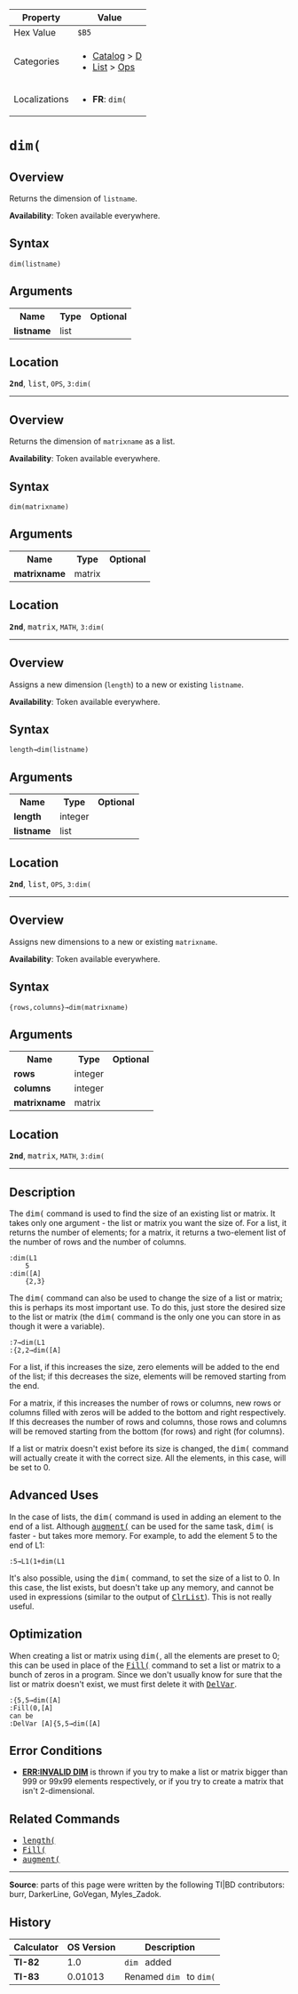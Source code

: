 | Property      | Value |
|---------------|-------|
| Hex Value     | `$B5`|
| Categories    | <ul><li>[Catalog](<../categories/Catalog.md>) > [D](<../categories/Catalog.md#D>)</li><li>[List](<../categories/List.md>) > [Ops](<../categories/List.md#Ops>)</li></ul> |
| Localizations | <ul><li><b>FR</b>: `dim(`</li></ul> |

# `dim(`

## Overview
Returns the dimension of `listname`.


<b>Availability</b>: Token available everywhere.

## Syntax
`dim(listname)`

## Arguments
<table>
<tr><th>Name</th><th>Type</th><th>Optional</th></tr>

<tr><td><b>listname</b></td><td>list</td><td></td></tr>

</table>

## Location
<tt><kbd><b>2nd</b></kbd></tt>, <kbd>list</kbd>, `OPS`, `3:dim(`
<hr>

## Overview
Returns the dimension of `matrixname` as a list.


<b>Availability</b>: Token available everywhere.

## Syntax
`dim(matrixname)`

## Arguments
<table>
<tr><th>Name</th><th>Type</th><th>Optional</th></tr>

<tr><td><b>matrixname</b></td><td>matrix</td><td></td></tr>

</table>

## Location
<tt><kbd><b>2nd</b></kbd></tt>, <kbd>matrix</kbd>, `MATH`, `3:dim(`
<hr>

## Overview
Assigns a new dimension (`length`) to a new or existing `listname`.


<b>Availability</b>: Token available everywhere.

## Syntax
`length→dim(listname)`

## Arguments
<table>
<tr><th>Name</th><th>Type</th><th>Optional</th></tr>

<tr><td><b>length</b></td><td>integer</td><td></td></tr>

<tr><td><b>listname</b></td><td>list</td><td></td></tr>

</table>

## Location
<tt><kbd><b>2nd</b></kbd></tt>, <kbd>list</kbd>, `OPS`, `3:dim(`
<hr>

## Overview
Assigns new dimensions to a new or existing `matrixname`.


<b>Availability</b>: Token available everywhere.

## Syntax
`{rows,columns}→dim(matrixname)`

## Arguments
<table>
<tr><th>Name</th><th>Type</th><th>Optional</th></tr>

<tr><td><b>rows</b></td><td>integer</td><td></td></tr>

<tr><td><b>columns</b></td><td>integer</td><td></td></tr>

<tr><td><b>matrixname</b></td><td>matrix</td><td></td></tr>

</table>

## Location
<tt><kbd><b>2nd</b></kbd></tt>, <kbd>matrix</kbd>, `MATH`, `3:dim(`
<hr>

## Description

The <tt>dim(</tt> command is used to find the size of an existing list or matrix. It takes only one argument - the list or matrix you want the size of. For a list, it returns the number of elements; for a matrix, it returns a two-element list of the number of rows and the number of columns.

```ti-basic
:dim(L1
    5
:dim([A]
    {2,3}
```

The <tt>dim(</tt> command can also be used to change the size of a list or matrix; this is perhaps its most important use. To do this, just store the desired size to the list or matrix (the <tt>dim(</tt> command is the only one you can store in as though it were a variable).

```ti-basic
:7→dim(L1
:{2,2→dim([A]
```

For a list, if this increases the size, zero elements will be added to the end of the list; if this decreases the size, elements will be removed starting from the end.

For a matrix, if this increases the number of rows or columns, new rows or columns filled with zeros will be added to the bottom and right respectively. If this decreases the number of rows and columns, those rows and columns will be removed starting from the bottom (for rows) and right (for columns).

If a list or matrix doesn't exist before its size is changed, the <tt>dim(</tt> command will actually create it with the correct size. All the elements, in this case, will be set to 0.

## Advanced Uses

In the case of lists, the <tt>dim(</tt> command is used in adding an element to the end of a list. Although <tt><a href="augment(.md">augment(</a></tt> can be used for the same task, <tt>dim(</tt> is faster - but takes more memory. For example, to add the element 5 to the end of L1:

```ti-basic
:5→L1(1+dim(L1
```

It's also possible, using the <tt>dim(</tt> command, to set the size of a list to 0. In this case, the list exists, but doesn't take up any memory, and cannot be used in expressions (similar to the output of <tt><a href="ClrList.md">ClrList</a></tt>). This is not really useful.

## Optimization

When creating a list or matrix using <tt>dim(</tt>, all the elements are preset to 0; this can be used in place of the <tt><a href="Fill(.md">Fill(</a></tt> command to set a list or matrix to a bunch of zeros in a program. Since we don't usually know for sure that the list or matrix doesn't exist, we must first delete it with <tt><a href="DelVar.md">DelVar</a></tt>.

```ti-basic
:{5,5→dim([A]
:Fill(0,[A]
can be
:DelVar [A]{5,5→dim([A]
```

## Error Conditions

*   **[ERR:INVALID DIM](errors#invaliddim)** is thrown if you try to make a list or matrix bigger than 999 or 99x99 elements respectively, or if you try to create a matrix that isn't 2-dimensional.

## Related Commands

*   <tt><a href="length(.md">length(</a></tt>
*   <tt><a href="Fill(.md">Fill(</a></tt>
*   <tt><a href="augment(.md">augment(</a></tt>

* * *

**Source**: parts of this page were written by the following TI|BD contributors: burr, DarkerLine, GoVegan, Myles_Zadok.

## History
| Calculator | OS Version | Description |
|------------|------------|-------------|
| <b>TI-82</b> | 1.0 | `dim ` added |
| <b>TI-83</b> | 0.01013 | Renamed `dim ` to `dim(`


